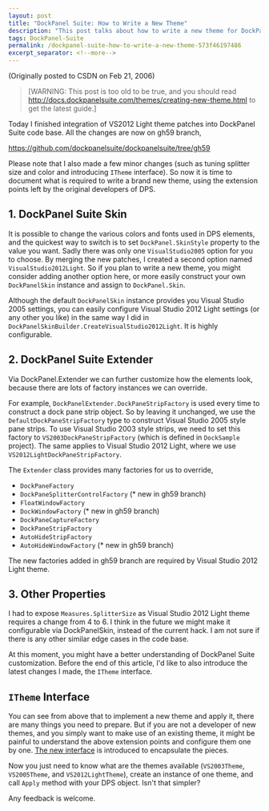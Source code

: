 ```yaml
---
layout: post
title: "DockPanel Suite: How to Write a New Theme"
description: "This post talks about how to write a new theme for DockPanel Suite."
tags: DockPanel-Suite
permalink: /dockpanel-suite-how-to-write-a-new-theme-573f46197486
excerpt_separator: <!--more-->
---
```

(Originally posted to CSDN on Feb 21, 2006)
<!--more-->

> [WARNING: This post is too old to be true, and you should read http://docs.dockpanelsuite.com/themes/creating-new-theme.html to get the latest guide.]

Today I finished integration of VS2012 Light theme patches into DockPanel Suite code base. All the changes are now on gh59 branch,

https://github.com/dockpanelsuite/dockpanelsuite/tree/gh59

Please note that I also made a few minor changes (such as tuning splitter size and color and introducing `ITheme` interface). So now it is time to document what is required to write a brand new theme, using the extension points left by the original developers of DPS.

## 1. DockPanel Suite Skin
It is possible to change the various colors and fonts used in DPS elements, and the quickest way to switch is to set `DockPanel.SkinStyle` property to the value you want. Sadly there was only one `VisualStudio2005` option for you to choose. By merging the new patches, I created a second option named `VisualStudio2012Light`. So if you plan to write a new theme, you might consider adding another option here, or more easily construct your own `DockPanelSkin` instance and assign to `DockPanel.Skin`.

Although the default `DockPanelSkin` instance provides you Visual Studio 2005 settings, you can easily configure Visual Studio 2012 Light settings (or any other you like) in the same way I did in `DockPanelSkinBuilder.CreateVisualStudio2012Light`. It is highly configurable.

## 2. DockPanel Suite Extender
Via DockPanel.Extender we can further customize how the elements look, because there are lots of factory instances we can override.

For example, `DockPanelExtender.DockPaneStripFactory` is used every time to construct a dock pane strip object. So by leaving it unchanged, we use the `DefaultDockPaneStripFactory` type to construct Visual Studio 2005 style pane strips. To use Visual Studio 2003 style strips, we need to set this factory to `VS2003DockPaneStripFactory` (which is defined in `DockSample` project). The same applies to Visual Studio 2012 Light, where we use `VS2012LightDockPaneStripFactory`.

The `Extender` class provides many factories for us to override,

* `DockPaneFactory`
* `DockPaneSplitterControlFactory` (* new in gh59 branch)
* `FloatWindowFactory`
* `DockWindowFactory` (* new in gh59 branch)
* `DockPaneCaptureFactory`
* `DockPaneStripFactory`
* `AutoHideStripFactory`
* `AutoHideWindowFactory` (* new in gh59 branch)

The new factories added in gh59 branch are required by Visual Studio 2012 Light theme.

## 3. Other Properties
I had to expose `Measures.SplitterSize` as Visual Studio 2012 Light theme requires a change from 4 to 6. I think in the future we might make it configurable via DockPanelSkin, instead of the current hack. I am not sure if there is any other similar edge cases in the code base.

At this moment, you might have a better understanding of DockPanel Suite customization. Before the end of this article, I'd like to also introduce the latest changes I made, the `ITheme` interface.

## `ITheme` Interface
You can see from above that to implement a new theme and apply it, there are many things you need to prepare. But if you are not a developer of new themes, and you simply want to make use of an existing theme, it might be painful to understand the above extension points and configure them one by one. [The new interface](https://github.com/dockpanelsuite/dockpanelsuite/commit/58f55b9dfc7fc9870427e4175dbd4eca3a828981) is introduced to encapsulate the pieces.

Now you just need to know what are the themes available (`VS2003Theme`, `VS2005Theme`, and `VS2012LightTheme`), create an instance of one theme, and call `Apply` method with your DPS object. Isn't that simpler?

Any feedback is welcome.